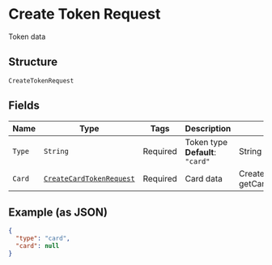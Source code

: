 
# Create Token Request

Token data

## Structure

`CreateTokenRequest`

## Fields

| Name | Type | Tags | Description | Getter | Setter |
|  --- | --- | --- | --- | --- | --- |
| `Type` | `String` | Required | Token type<br>**Default**: `"card"` | String getType() | setType(String type) |
| `Card` | [`CreateCardTokenRequest`](/doc/models/create-card-token-request.md) | Required | Card data | CreateCardTokenRequest getCard() | setCard(CreateCardTokenRequest card) |

## Example (as JSON)

```json
{
  "type": "card",
  "card": null
}
```

